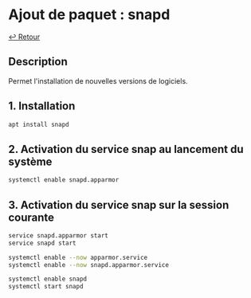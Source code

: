 # Ajout de paquet : snapd

[↩️ Retour](./README.md)

## Description

Permet l'installation de nouvelles versions de logiciels.

## 1. Installation

```bash
apt install snapd
```

## 2. Activation du service snap au lancement du système

```bash
systemctl enable snapd.apparmor
```

## 3. Activation du service snap sur la session courante

```bash
service snapd.apparmor start
service snapd start

systemctl enable --now apparmor.service
systemctl enable --now snapd.apparmor.service

systemctl enable snapd
systemctl start snapd
```
